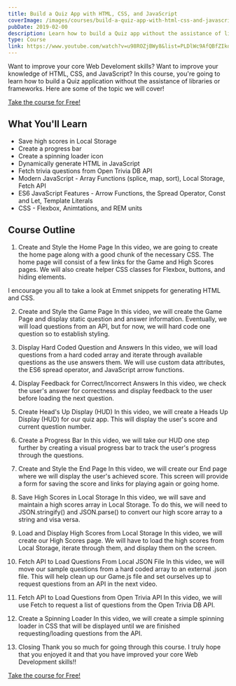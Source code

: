 ```yaml
---
title: Build a Quiz App with HTML, CSS, and JavaScript
coverImage: /images/courses/build-a-quiz-app-with-html-css-and-javascript/cover.png
pubDate: 2019-02-00
description: Learn how to build a Quiz app without the assistance of libraries or frameworks.
type: Course
link: https://www.youtube.com/watch?v=u98ROZjBWy8&list=PLDlWc9AfQBfZIkdVaOQXi1tizJeNJipEx
---
```


Want to improve your core Web Develoment skills? Want to improve your knowledge of HTML, CSS, and JavaScript? In this course, you're going to learn how to build a Quiz application without the assistance of libraries or frameworks. Here are some of the topic we will cover!

[Take the course for Free!](https://www.youtube.com/watch?v=u98ROZjBWy8&list=PLDlWc9AfQBfZIkdVaOQXi1tizJeNJipEx)

## What You'll Learn

- Save high scores in Local Storage
- Create a progress bar
- Create a spinning loader icon
- Dynamically generate HTML in JavaScript
- Fetch trivia questions from Open Trivia DB API
- Modern JavaScript - Array Functions (splice, map, sort), Local Storage, Fetch API
- ES6 JavaScript Features - Arrow Functions, the Spread Operator, Const and Let, Template Literals
- CSS - Flexbox, Animtations, and REM units

## Course Outline

1. Create and Style the Home Page
   In this video, we are going to create the home page along with a good chunk of the necessary CSS. The home page will consist of a few links for the Game and High Scores pages. We will also create helper CSS classes for Flexbox, buttons, and hiding elements.

I encourage you all to take a look at Emmet snippets for generating HTML and CSS.

2. Create and Style the Game Page
   In this video, we will create the Game Page and display static question and answer information. Eventually, we will load questions from an API, but for now, we will hard code one question so to establish styling.

3. Display Hard Coded Question and Answers
   In this video, we will load questions from a hard coded array and iterate through available questions as the use answers them. We will use custom data attributes, the ES6 spread operator, and JavaScript arrow functions.

4. Display Feedback for Correct/Incorrect Answers
   In this video, we check the user's answer for correctness and display feedback to the user before loading the next question.

5. Create Head's Up Display (HUD)
   In this video, we will create a Heads Up Display (HUD) for our quiz app. This will display the user's score and current question number.

6. Create a Progress Bar
   In this video, we will take our HUD one step further by creating a visual progress bar to track the user's progress through the questions.

7. Create and Style the End Page
   In this video, we will create our End page where we will display the user's achieved score. This screen will provide a form for saving the score and links for playing again or going home.

8. Save High Scores in Local Storage
   In this video, we will save and maintain a high scores array in Local Storage. To do this, we will need to JSON.stringify() and JSON.parse() to convert our high score array to a string and visa versa.

9. Load and Display High Scores from Local Storage
   In this video, we will create our High Scores page. We will have to load the high scores from Local Storage, iterate through them, and display them on the screen.

10. Fetch API to Load Questions From Local JSON File
    In this video, we will move our sample questions from a hard coded array to an external .json file. This will help clean up our Game.js file and set ourselves up to request questions from an API in the next video.

11. Fetch API to Load Questions from Open Trivia API
    In this video, we will use Fetch to request a list of questions from the Open Trivia DB API.

12. Create a Spinning Loader
    In this video, we will create a simple spinning loader in CSS that will be displayed until we are finished requesting/loading questions from the API.

13. Closing
    Thank you so much for going through this course. I truly hope that you enjoyed it and that you have improved your core Web Development skills!!

[Take the course for Free!](https://www.youtube.com/watch?v=u98ROZjBWy8&list=PLDlWc9AfQBfZIkdVaOQXi1tizJeNJipEx)
